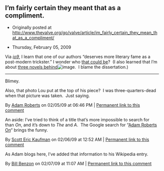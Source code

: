 ## I’m fairly certain they meant that as a compliment.

 * Originally posted at http://www.thevalve.org/go/valve/article/im_fairly_certain_they_mean_that_as_a_compliment/

* Thursday, February 05, 2009 

Via _[io9](http://io9.com/5147328/discover-the-king-of-high+concept-science-fiction-storytelling)_, I learn that one of our authors “deserves more literary fame as a post-modern trickster.”  I wonder who [that could be](http://www.tor.com/index.php?option=com_content&amp;view=blog&amp;id=13275)?  (I also learned that I’m about [three novels behind](http://www.amazon.com/gp/search?ie=UTF8&amp;keywords=adam%!r(MISSING)oberts&amp;tag=diesekoschmar-20&amp;index=books&amp;linkCode=ur2&amp;camp=1789&amp;creative=9325)![image](http://www.assoc-amazon.com/e/ir?t=diesekoschmar-20&amp;l=ur2&amp;o=1).  I blame the dissertation.)

---

Blimey.

Also, that photo Lou put at the top of his piece?  I was three-quarters-dead when that picture was taken.  Just saying.

By [Adam Roberts](http://adamroberts.com) on 02/05/09 at 06:46 PM | [Permanent link to this comment](http://www.thevalve.org/go/valve/article/im_fairly_certain_they_mean_that_as_a_compliment/#23988)
[]()

An aside: I’ve tried to think of a title that’s more impossible to search for than _On_, and it’s down to _The_ and _A_.  The Google search for “[Adam Roberts On](http://www.google.com/search?q=adam+roberts+on)“ brings the funny.

By [Scott Eric Kaufman](http://acephalous.typepad.com) on 02/06/09 at 12:52 AM | [Permanent link to this comment](http://www.thevalve.org/go/valve/article/im_fairly_certain_they_mean_that_as_a_compliment/#23989)
[]()

As Adam blogs here, I’ve added that information to his Wikipedia entry.

By [Bill Benzon](http://new-savanna.blogspot.com/) on 02/07/09 at 11:07 AM | [Permanent link to this comment](http://www.thevalve.org/go/valve/article/im_fairly_certain_they_mean_that_as_a_compliment/#24001)

